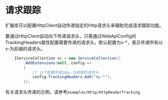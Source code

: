 # 请求跟踪

扩展库可以配置HttpClient自动传递指定的Http请求头来辅助完成请求跟踪功能。

要通过HttpClient自动向下传递请求头，只需通过WebApiConfig的TrackingHeaders属性配置需要传递的请求头，默认配置为x-*，表示传递所有以x-为前缀的请求头。

```c#
    IServiceCollection sc = new ServiceCollection()
        .AddExtensions(null, config =>
        {
            // 以下配置传递以my-为前缀的请求头
            config.TrackingHeaders.Add("my-*");
        });
```

有关请求头传递的示例，请参考`examples/Http/HttpHeaderTracking`